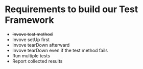 # Requirements to build our Test Framework

- ~~Invove test method~~
- Invove setUp first
- Invove tearDown afterward
- Invove tearDown even if the test method fails
- Run multiple tests
- Report collected results
